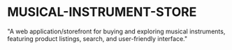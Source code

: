 # MUSICAL-INSTRUMENT-STORE
"A web application/storefront for buying and exploring musical instruments, featuring product listings, search, and user-friendly interface."
